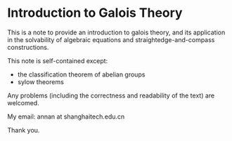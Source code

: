 # Introduction to Galois Theory

This is a note to provide an introduction to galois theory, and its application in the solvability of algebraic equations and straightedge-and-compass constructions.

This note is self-contained except:

- the classification theorem of abelian groups
- sylow theorems

Any problems (including the correctness and readability of the text) are welcomed.

My email: annan at shanghaitech.edu.cn

Thank you.